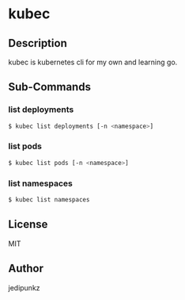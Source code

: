 # kubec

## Description

kubec is kubernetes cli for my own and learning go.

## Sub-Commands

### list deployments

```bash
$ kubec list deployments [-n <namespace>]
```

### list pods

```bash
$ kubec list pods [-n <namespace>]
```

### list namespaces

```bash
$ kubec list namespaces
```

## License

MIT

## Author

jedipunkz
